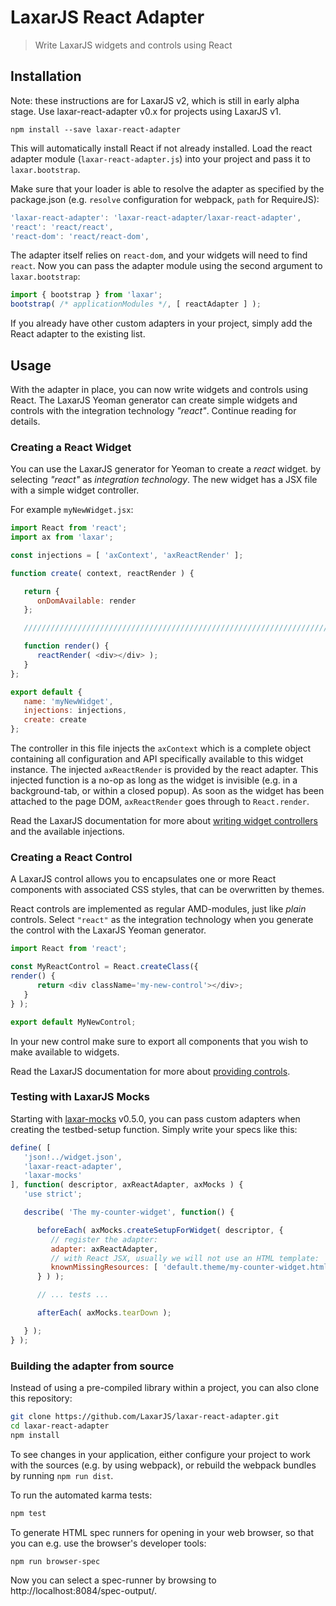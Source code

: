 # LaxarJS React Adapter

> Write LaxarJS widgets and controls using React


## Installation

Note: these instructions are for LaxarJS v2, which is still in early alpha stage.
Use laxar-react-adapter v0.x for projects using LaxarJS v1.

```console
npm install --save laxar-react-adapter
```

This will automatically install React if not already installed.
Load the react adapter module (`laxar-react-adapter.js`) into your project and pass it to `laxar.bootstrap`.

Make sure that your loader is able to resolve the adapter as specified by the package.json (e.g. `resolve` configuration for webpack, `path` for RequireJS):

```js
'laxar-react-adapter': 'laxar-react-adapter/laxar-react-adapter',
'react': 'react/react',
'react-dom': 'react/react-dom',
```

The adapter itself relies on `react-dom`, and your widgets will need to find `react`.
Now you can pass the adapter module using the second argument to `laxar.bootstrap`:

```js
import { bootstrap } from 'laxar';
bootstrap( /* applicationModules */, [ reactAdapter ] );
```

If you already have other custom adapters in your project, simply add the React adapter to the existing list.


## Usage

With the adapter in place, you can now write widgets and controls using React.
The LaxarJS Yeoman generator can create simple widgets and controls with the integration technology _"react"_.
Continue reading for details.


### Creating a React Widget

You can use the LaxarJS generator for Yeoman to create a _react_ widget.
by selecting _"react"_ as _integration technology_.
The new widget has a JSX file with a simple widget controller.

For example `myNewWidget.jsx`:

```javascript
import React from 'react';
import ax from 'laxar';

const injections = [ 'axContext', 'axReactRender' ];

function create( context, reactRender ) {

   return {
      onDomAvailable: render
   };

   ///////////////////////////////////////////////////////////////////////////////////////////////////////////

   function render() {
      reactRender( <div></div> );
   }
};

export default {
   name: 'myNewWidget',
   injections: injections,
   create: create
};
```

The controller in this file injects the `axContext` which is a complete object containing all configuration and API specifically available to this widget instance. The injected `axReactRender` is provided by the react adapter. This injected function is a no-op as long as the widget is invisible (e.g. in a background-tab, or within a closed popup). As soon as the widget has been attached to the page DOM, `axReactRender` goes through to `React.render`.

Read the LaxarJS documentation for more about [writing widget controllers](https://github.com/LaxarJS/laxar/blob/master/docs/manuals/writing_widget_controllers.md) and the available injections.


### Creating a React Control

A LaxarJS control allows you to encapsulates one or more React components with associated CSS styles, that can be overwritten by themes.

React controls are implemented as regular AMD-modules, just like *plain* controls.
Select `"react"` as the integration technology when you generate the control with the LaxarJS Yeoman generator.

```javascript
import React from 'react';

const MyReactControl = React.createClass({
render() {
      return <div className='my-new-control'></div>;
   }
} );

export default MyNewControl;
```

In your new control make sure to export all components that you wish to make available to widgets.

Read the LaxarJS documentation for more about [providing controls](https://github.com/LaxarJS/laxar/blob/master/docs/manuals/providing_controls.md).


### Testing with LaxarJS Mocks

Starting with [laxar-mocks](https://github.com/LaxarJS/laxar-mocks) v0.5.0, you can pass custom adapters when creating the testbed-setup function.
Simply write your specs like this:


```js
define( [
   'json!../widget.json',
   'laxar-react-adapter',
   'laxar-mocks'
], function( descriptor, axReactAdapter, axMocks ) {
   'use strict';

   describe( 'The my-counter-widget', function() {

      beforeEach( axMocks.createSetupForWidget( descriptor, {
         // register the adapter:
         adapter: axReactAdapter,
         // with React JSX, usually we will not use an HTML template:
         knownMissingResources: [ 'default.theme/my-counter-widget.html' ]
      } ) );

      // ... tests ...

      afterEach( axMocks.tearDown );

   } );
} );
```


### Building the adapter from source

Instead of using a pre-compiled library within a project, you can also clone this repository:

```sh
git clone https://github.com/LaxarJS/laxar-react-adapter.git
cd laxar-react-adapter
npm install
```

To see changes in your application, either configure your project to work with the sources (e.g. by using webpack), or rebuild the webpack bundles by running `npm run dist`.

To run the automated karma tests:

```sh
npm test
```

To generate HTML spec runners for opening in your web browser, so that you can e.g. use the browser's developer tools:

```sh
npm run browser-spec
```

Now you can select a spec-runner by browsing to http://localhost:8084/spec-output/.
